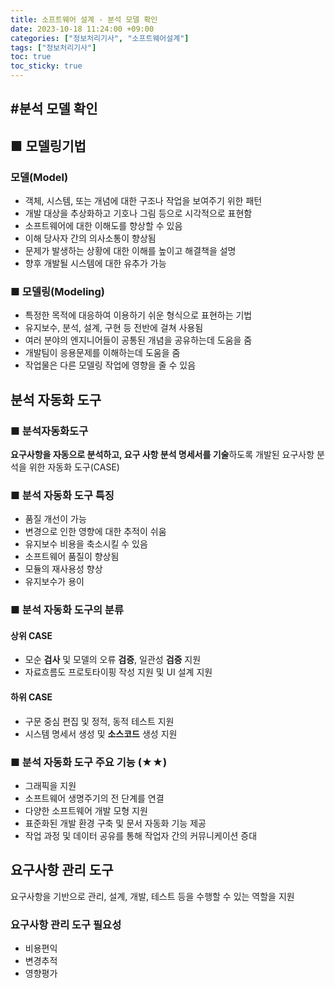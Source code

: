 ```yaml
---
title: 소프트웨어 설계 - 분석 모델 확인
date: 2023-10-18 11:24:00 +09:00
categories: ["정보처리기사", "소프트웨어설계"]
tags: ["정보처리기사"]
toc: true
toc_sticky: true
---
```


## #분석 모델 확인

## ■ 모델링기법

### 모델(Model)

- 객체, 시스템, 또는 개념에 대한 구조나 작업을 보여주기 위한 패턴
- 개발 대상을 추상화하고 기호나 그림 등으로 시각적으로 표현함
- 소프트웨어에 대한 이해도를 향상할 수 있음
- 이해 당사자 간의 의사소통이 향상됨
- 문제가 발생하는 상황에 대한 이해를 높이고 해결책을 설명
- 향후 개발될 시스템에 대한 유추가 가능

### ■ 모델링(Modeling)

- 특정한 목적에 대응하여 이용하기 쉬운 형식으로 표현하는 기법
- 유지보수, 분석, 설계, 구현 등 전반에 걸쳐 사용됨
- 여러 분야의 엔지니어들이 공통된 개념을 공유하는데 도움을 줌
- 개발팀이 응용문제를 이해하는데 도움을 줌
- 작업물은 다른 모델링 작업에 영향을 줄 수 있음

## 분석 자동화 도구

### ■ 분석자동화도구

**요구사항을 자동으로 분석하고, 요구 사항 분석 명세서를 기술**하도록 개발된 요구사항 분석을 위한 자동화 도구(CASE)

### ■ 분석 자동화 도구 특징

- 품질 개선이 가능
- 변경으로 인한 영향에 대한 추적이 쉬움
- 유지보수 비용을 축소시킬 수 있음
- 소프트웨어 품질이 향상됨
- 모듈의 재사용성 향상
- 유지보수가 용이

### ■ 분석 자동화 도구의 분류

#### 상위 CASE

- 모순 **검사** 및 모델의 오류 **검증**, 일관성 **검증** 지원
- 자료흐름도 프로토타이핑 작성 지원 및 UI 설계 지원

#### 하위 CASE

- 구문 중심 편집 및 정적, 동적 테스트 지원
- 시스템 명세서 생성 및 **소스코드** 생성 지원

### ■ 분석 자동화 도구 주요 기능 (★★)

- 그래픽을 지원
- 소프트웨어 생명주기의 전 단계를 연결
- 다양한 소프트웨어 개발 모형 지원
- 표준화된 개발 환경 구축 및 문서 자동화 기능 제공
- 작업 과정 및 데이터 공유를 통해 작업자 간의 커뮤니케이션 증대

## 요구사항 관리 도구

요구사항을 기반으로 관리, 설계, 개발, 테스트 등을 수행할 수 있는 역할을 지원

### 요구사항 관리 도구 필요성

- 비용편익
- 변경추적
- 영향평가
